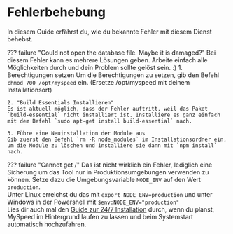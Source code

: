 # Fehlerbehebung

In diesem Guide erfährst du, wie du bekannte Fehler mit diesem Dienst behebst.

??? failure "Could not open the database file. Maybe it is damaged?"
    Bei diesem Fehler kann es mehrere Lösungen geben. Arbeite einfach alle Möglichkeiten durch und dein Problem sollte gelöst sein. :)
    1. Berechtigungen setzen
    Um die Berechtigungen zu setzen, gib den Befehl `chmod 700 /opt/myspeed` ein. (Ersetze /opt/myspeed mit deinem Installationsort)
    
    2. "Build Essentials Installieren"
    Es ist aktuell möglich, dass der Fehler auftritt, weil das Paket `build-essential` nicht installiert ist. Installiere es ganz einfach mit dem Befehl `sudo apt-get install build-essential` nach.
    
    3. Führe eine Neuinstallation der Module aus
    Gib zuerst den Befehl `rm -R node_modules` im Installationsordner ein, um die Module zu löschen und installiere sie dann mit `npm install` nach.

??? failure "Cannot get /"
    Das ist nicht wirklich ein Fehler, lediglich eine Sicherung um das Tool nur in Produktionsumgebungen verwenden zu können.
    Setze dazu die Umgebungsvariable `NODE_ENV` auf den Wert `production`.  
    Unter Linux erreichst du das mit `export NODE_ENV=production` und unter Windows in der Powershell mit `$env:NODE_ENV="production"`  
    Lies dir auch mal den [Guide zur 24/7 Installation](https://github.com/gnmyt/myspeed/wiki/Einrichtung-Linux#myspeed-247-installieren) durch,
    wenn du planst, MySpeed im Hintergrund laufen zu lassen und beim Systemstart automatisch hochzufahren.